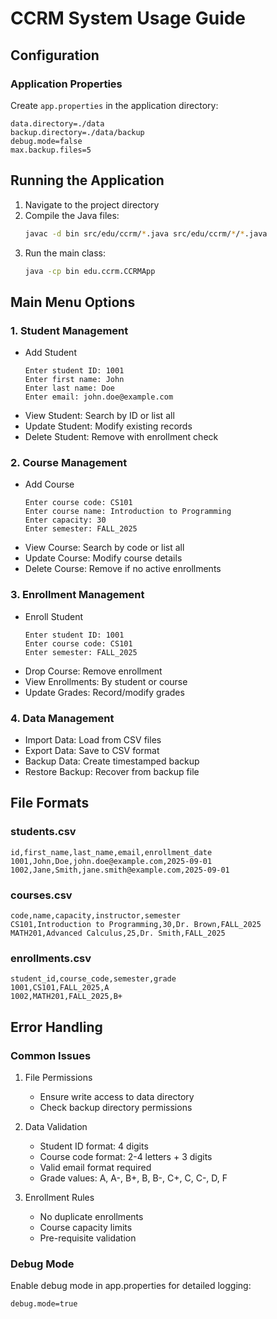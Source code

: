 # CCRM System Usage Guide

## Configuration

### Application Properties
Create `app.properties` in the application directory:
```properties
data.directory=./data
backup.directory=./data/backup
debug.mode=false
max.backup.files=5
```

## Running the Application

1. Navigate to the project directory
2. Compile the Java files:
   ```bash
   javac -d bin src/edu/ccrm/*.java src/edu/ccrm/*/*.java
   ```
3. Run the main class:
   ```bash
   java -cp bin edu.ccrm.CCRMApp
   ```

## Main Menu Options

### 1. Student Management
- Add Student
  ```
  Enter student ID: 1001
  Enter first name: John
  Enter last name: Doe
  Enter email: john.doe@example.com
  ```
- View Student: Search by ID or list all
- Update Student: Modify existing records
- Delete Student: Remove with enrollment check

### 2. Course Management
- Add Course
  ```
  Enter course code: CS101
  Enter course name: Introduction to Programming
  Enter capacity: 30
  Enter semester: FALL_2025
  ```
- View Course: Search by code or list all
- Update Course: Modify course details
- Delete Course: Remove if no active enrollments

### 3. Enrollment Management
- Enroll Student
  ```
  Enter student ID: 1001
  Enter course code: CS101
  Enter semester: FALL_2025
  ```
- Drop Course: Remove enrollment
- View Enrollments: By student or course
- Update Grades: Record/modify grades

### 4. Data Management
- Import Data: Load from CSV files
- Export Data: Save to CSV format
- Backup Data: Create timestamped backup
- Restore Backup: Recover from backup file

## File Formats

### students.csv
```csv
id,first_name,last_name,email,enrollment_date
1001,John,Doe,john.doe@example.com,2025-09-01
1002,Jane,Smith,jane.smith@example.com,2025-09-01
```

### courses.csv
```csv
code,name,capacity,instructor,semester
CS101,Introduction to Programming,30,Dr. Brown,FALL_2025
MATH201,Advanced Calculus,25,Dr. Smith,FALL_2025
```

### enrollments.csv
```csv
student_id,course_code,semester,grade
1001,CS101,FALL_2025,A
1002,MATH201,FALL_2025,B+
```

## Error Handling

### Common Issues
1. File Permissions
   - Ensure write access to data directory
   - Check backup directory permissions

2. Data Validation
   - Student ID format: 4 digits
   - Course code format: 2-4 letters + 3 digits
   - Valid email format required
   - Grade values: A, A-, B+, B, B-, C+, C, C-, D, F

3. Enrollment Rules
   - No duplicate enrollments
   - Course capacity limits
   - Pre-requisite validation

### Debug Mode
Enable debug mode in app.properties for detailed logging:
```properties
debug.mode=true
```
